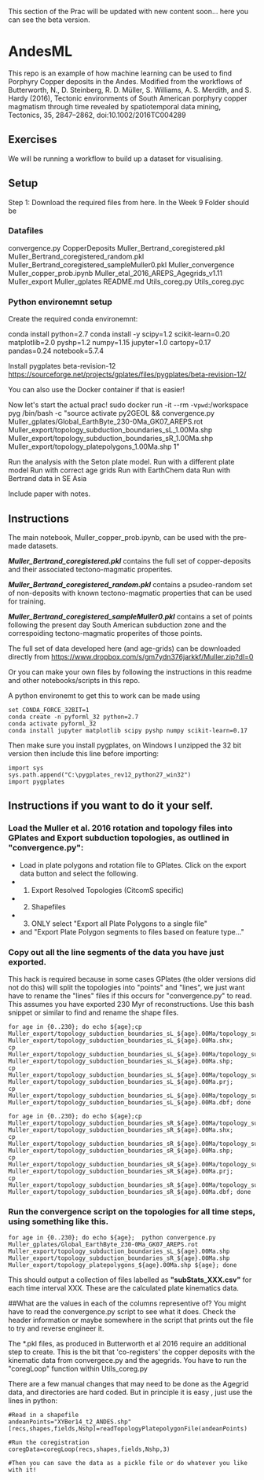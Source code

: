 This section of the Prac will be updated with new content soon... here you can see the beta version.

# AndesML


This repo is an example of how machine learning can be used to find Porphyry Copper deposits in the Andes. Modified from the workflows of Butterworth, N., D. Steinberg, R. D. Müller, S. Williams, A. S. Merdith, and S. Hardy (2016), Tectonic environments of South American porphyry copper magmatism through time revealed by spatiotemporal data mining, Tectonics, 35, 2847–2862, doi:10.1002/2016TC004289


## Exercises
We will be running a workflow to build up a dataset for visualising. 

## Setup
Step 1: Download the required files from here.
In the Week 9 Folder should be 

### Datafiles
convergence.py
CopperDeposits
Muller_Bertrand_coregistered.pkl
Muller_Bertrand_coregistered_random.pkl
Muller_Bertrand_coregistered_sampleMuller0.pkl
Muller_convergence
Muller_copper_prob.ipynb
Muller_etal_2016_AREPS_Agegrids_v1.11
Muller_export
Muller_gplates
README.md
Utils_coreg.py
Utils_coreg.pyc


### Python environemnt setup
Create the required conda environemnt:

conda install python=2.7 
conda install -y scipy=1.2 scikit-learn=0.20 matplotlib=2.0 pyshp=1.2 numpy=1.15 jupyter=1.0 cartopy=0.17 pandas=0.24 notebook=5.7.4


Install pygplates beta-revision-12
https://sourceforge.net/projects/gplates/files/pygplates/beta-revision-12/


You can also use the Docker container if that is easier!

Now let's start the actual prac!
sudo docker run  -it --rm -v`pwd`:/workspace pyg /bin/bash -c "source activate py2GEOL && convergence.py Muller_gplates/Global_EarthByte_230-0Ma_GK07_AREPS.rot Muller_export/topology_subduction_boundaries_sL_1.00Ma.shp Muller_export/topology_subduction_boundaries_sR_1.00Ma.shp Muller_export/topology_platepolygons_1.00Ma.shp 1"



Run the analysis with the Seton plate model.
Run with a different plate model
Run with correct age grids
Run with EarthChem data
Run with Bertrand data in SE Asia

Include paper with notes.

## Instructions 
The main notebook, Muller_copper_prob.ipynb, can be used with the pre-made datasets.

***Muller_Bertrand_coregistered.pkl*** contains the full set of copper-deposits and their associated tectono-magmatic properites.

***Muller_Bertrand_coregistered_random.pkl*** contains a psudeo-random set of non-deposits with known tectono-magmatic properties that can be used for training.

***Muller_Bertrand_coregistered_sampleMuller0.pkl*** contains a set of points following the present day South American subduction zone and the correspoiding tectono-magmatic properites of those points. 

The full set of data developed here (and age-grids) can be downloaded directly from https://www.dropbox.com/s/gm7ydn376jarkkf/Muller.zip?dl=0

Or you can make your own files by following the instructions in this readme and other notebooks/scripts in this repo. 

A python environemt to get this to work can be made using

```
set CONDA_FORCE_32BIT=1
conda create -n pyforml_32 python=2.7
conda activate pyforml_32
conda install jupyter matplotlib scipy pyshp numpy scikit-learn=0.17
```
Then make sure you install pygplates, on Windows I unzipped the 32 bit version then include this line before importing:
```
import sys
sys.path.append("C:\pygplates_rev12_python27_win32")
import pygplates
```

## Instructions if you want to do it your self.

### Load the Muller et al. 2016 rotation and topology files into GPlates and Export subduction topologies, as outlined in "convergence.py":

* Load in plate polygons and rotation file to GPlates. Click on the export data button and select the following.
* 1. Export Resolved Topologies (CitcomS specific)
* 2. Shapefiles
* 3. ONLY select "Export all Plate Polygons to a single file"
* and "Export Plate Polygon segments to files based on feature type..."

### Copy out all the line segments of the data you have just exported. 
This hack is required because in some cases GPlates (the older versions did not do this) will split the topologies into "points" and "lines", we just want have to rename the "lines" files if this occurs for "convergence.py" to read. This assumes you have exported 230 Myr of reconstructions. Use this bash snippet or similar to find and rename the shape files.

```
for age in {0..230}; do echo ${age};cp Muller_export/topology_subduction_boundaries_sL_${age}.00Ma/topology_subduction_boundaries_sL_${age}.00Ma_polyline.shx Muller_export/topology_subduction_boundaries_sL_${age}.00Ma.shx;
cp Muller_export/topology_subduction_boundaries_sL_${age}.00Ma/topology_subduction_boundaries_sL_${age}.00Ma_polyline.shp Muller_export/topology_subduction_boundaries_sL_${age}.00Ma.shp;
cp Muller_export/topology_subduction_boundaries_sL_${age}.00Ma/topology_subduction_boundaries_sL_${age}.00Ma_polyline.prj Muller_export/topology_subduction_boundaries_sL_${age}.00Ma.prj;
cp Muller_export/topology_subduction_boundaries_sL_${age}.00Ma/topology_subduction_boundaries_sL_${age}.00Ma_polyline.dbf Muller_export/topology_subduction_boundaries_sL_${age}.00Ma.dbf; done
```
```
for age in {0..230}; do echo ${age};cp Muller_export/topology_subduction_boundaries_sR_${age}.00Ma/topology_subduction_boundaries_sR_${age}.00Ma_polyline.shx Muller_export/topology_subduction_boundaries_sR_${age}.00Ma.shx;
cp Muller_export/topology_subduction_boundaries_sR_${age}.00Ma/topology_subduction_boundaries_sR_${age}.00Ma_polyline.shp Muller_export/topology_subduction_boundaries_sR_${age}.00Ma.shp;
cp Muller_export/topology_subduction_boundaries_sR_${age}.00Ma/topology_subduction_boundaries_sR_${age}.00Ma_polyline.prj Muller_export/topology_subduction_boundaries_sR_${age}.00Ma.prj;
cp Muller_export/topology_subduction_boundaries_sR_${age}.00Ma/topology_subduction_boundaries_sR_${age}.00Ma_polyline.dbf Muller_export/topology_subduction_boundaries_sR_${age}.00Ma.dbf; done
```

### Run the convergence script on the topologies for all time steps, using something like this.
```
for age in {0..230}; do echo ${age};  python convergence.py Muller_gplates/Global_EarthByte_230-0Ma_GK07_AREPS.rot Muller_export/topology_subduction_boundaries_sL_${age}.00Ma.shp Muller_export/topology_subduction_boundaries_sR_${age}.00Ma.shp Muller_export/topology_platepolygons_${age}.00Ma.shp ${age}; done
```

This should output a collection of files labelled as **"subStats_XXX.csv"** for each time interval XXX. These are the calculated plate kinematics data.

##What are the values in each of the columns representive of?
You might have to read the convergence.py script to see what it does. Check the header information or maybe somewhere in the script that prints out the file to try and reverse engineer it.

The *.pkl files, as produced in Butterworth et al 2016 require an additional step to create. This is the bit that 'co-registers' the copper deposits with the kinematic data from convergece.py and the agegrids. You have to run the "coregLoop" function within Utils_coreg.py 

There are a few manual changes that may need to be done as the Agegrid data, and directories are hard coded. But in principle it is easy , just use the lines in python: 

```
#Read in a shapefile
andeanPoints="XYBer14_t2_ANDES.shp"
[recs,shapes,fields,Nshp]=readTopologyPlatepolygonFile(andeanPoints)

#Run the coregistration
coregData=coregLoop(recs,shapes,fields,Nshp,3)

#Then you can save the data as a pickle file or do whatever you like with it!
```
